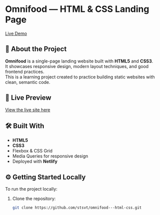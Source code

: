 # Omnifood — HTML & CSS Landing Page

[Live Demo](https://stasiv-omnifood.netlify.app/)

## 📌 About the Project

**Omnifood** is a single-page landing website built with **HTML5** and **CSS3**.  
It showcases responsive design, modern layout techniques, and good frontend practices.  
This is a learning project created to practice building static websites with clean, semantic code.

## 🚀 Live Preview

[View the live site here](https://stasiv-omnifood.netlify.app/)

## 🛠️ Built With

- **HTML5**
- **CSS3**
- Flexbox & CSS Grid
- Media Queries for responsive design
- Deployed with **Netlify**

## ⚙️ Getting Started Locally

To run the project locally:

1. Clone the repository:
   ```bash
   git clone https://github.com/stsvt/omnifood---html-css.git
